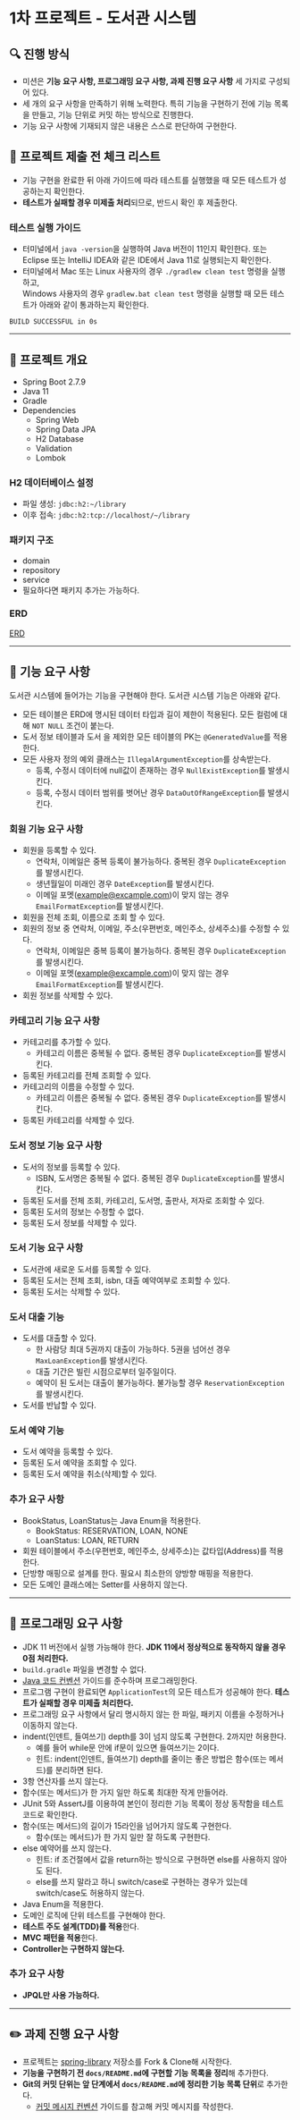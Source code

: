 # 1차 프로젝트 - 도서관 시스템

## 🔍 진행 방식

- 미션은 **기능 요구 사항, 프로그래밍 요구 사항, 과제 진행 요구 사항** 세 가지로 구성되어 있다.
- 세 개의 요구 사항을 만족하기 위해 노력한다. 특히 기능을 구현하기 전에 기능 목록을 만들고, 기능 단위로 커밋 하는 방식으로 진행한다.
- 기능 요구 사항에 기재되지 않은 내용은 스스로 판단하여 구현한다.

## 🚨 프로젝트 제출 전 체크 리스트

- 기능 구현을 완료한 뒤 아래 가이드에 따라 테스트를 실행했을 때 모든 테스트가 성공하는지 확인한다.
- **테스트가 실패할 경우 미제출 처리**되므로, 반드시 확인 후 제출한다.

### 테스트 실행 가이드

- 터미널에서 `java -version`을 실행하여 Java 버전이 11인지 확인한다. 또는 Eclipse 또는 IntelliJ IDEA와 같은 IDE에서 Java 11로 실행되는지 확인한다.
- 터미널에서 Mac 또는 Linux 사용자의 경우 `./gradlew clean test` 명령을 실행하고,   
  Windows 사용자의 경우  `gradlew.bat clean test` 명령을 실행할 때 모든 테스트가 아래와 같이 통과하는지 확인한다.

```
BUILD SUCCESSFUL in 0s
```

---

## 🎯 프로젝트 개요

- Spring Boot 2.7.9
- Java 11
- Gradle
- Dependencies
  - Spring Web
  - Spring Data JPA
  - H2 Database
  - Validation
  - Lombok

### H2 데이터베이스 설정

- 파일 생성: `jdbc:h2:~/library`
- 이후 접속: `jdbc:h2:tcp://localhost/~/library`

### 패키지 구조

- domain
- repository
- service
- 필요하다면 패키지 추가는 가능하다.

### ERD
[ERD](https://www.erdcloud.com/d/9j2ZL2bnLWmcc99dm)

---

## 🚀 기능 요구 사항

도서관 시스템에 들어가는 기능을 구현해야 한다. 도서관 시스템 기능은 아래와 같다.

- 모든 테이블은 ERD에 명시된 데이터 타입과 길이 제한이 적용된다. 모든 컬럼에 대해 `NOT NULL` 조건이 붙는다. 
- 도서 정보 테이블과 도서 을 제외한 모든 테이블의 PK는 `@GeneratedValue`를 적용한다.
- 모든 사용자 정의 예외 클래스는 `IllegalArgumentException`를 상속받는다.
  - 등록, 수정시 데이터에 null값이 존재하는 경우 `NullExistException`를 발생시킨다.
  - 등록, 수정시 데이터 범위를 벗어난 경우 `DataOutOfRangeException`를 발생시킨다.
### 회원 기능 요구 사항

- 회원을 등록할 수 있다.
  - 연락처, 이메일은 중복 등록이 불가능하다. 중복된 경우 `DuplicateException`를 발생시킨다.
  - 생년월일이 미래인 경우 `DateException`를 발생시킨다.
  - 이메일 포멧(example@excample.com)이 맞지 않는 경우 `EmailFormatException`를 발생시킨다. 
- 회원을 전체 조회, 이름으로 조회 할 수 있다.
- 회원의 정보 중 연락처, 이메일, 주소(우편번호, 메인주소, 상세주소)를 수정할 수 있다.
  - 연락처, 이메일은 중복 등록이 불가능하다. 중복된 경우 `DuplicateException`를 발생시킨다.
  - 이메일 포멧(example@excample.com)이 맞지 않는 경우 `EmailFormatException`를 발생시킨다.
- 회원 정보를 삭제할 수 있다.

### 카테고리 기능 요구 사항

- 카테고리를 추가할 수 있다.
  - 카테고리 이름은 중복될 수 없다. 중복된 경우 `DuplicateException`를 발생시킨다.
- 등록된 카테고리를 전체 조회할 수 있다.
- 카테고리의 이름을 수정할 수 있다.
  - 카테고리 이름은 중복될 수 없다. 중복된 경우 `DuplicateException`를 발생시킨다.
- 등록된 카테고리를 삭제할 수 있다.

### 도서 정보 기능 요구 사항

- 도서의 정보를 등록할 수 있다.
  - ISBN, 도서명은 중복될 수 없다. 중복된 경우 `DuplicateException`를 발생시킨다.
- 등록된 도서를 전체 조회, 카테고리, 도서명, 출판사, 저자로 조회할 수 있다.
- 등록된 도서의 정보는 수정할 수 없다.
- 등록된 도서 정보를 삭제할 수 있다.

### 도서 기능 요구 사항

- 도서관에 새로운 도서를 등록할 수 있다.
- 등록된 도서는 전체 조회, isbn, 대출 예약여부로 조회할 수 있다.
- 등록된 도서는 삭제할 수 있다.

### 도서 대출 기능

- 도서를 대출할 수 있다.
  - 한 사람당 최대 5권까지 대출이 가능하다. 5권을 넘어선 경우 `MaxLoanException`를 발생시킨다.
  - 대출 기간은 빌린 시점으로부터 일주일이다.
  - 예약이 된 도서는 대출이 불가능하다. 불가능할 경우 `ReservationException`를 발생시킨다. 
- 도서를 반납할 수 있다.

### 도서 예약 기능

- 도서 예약을 등록할 수 있다.
- 등록된 도서 예약을 조회할 수 있다.
- 등록된 도서 예약을 취소(삭제)할 수 있다.

### 추가 요구 사항

- BookStatus, LoanStatus는 Java Enum을 적용한다.
  - BookStatus: RESERVATION, LOAN, NONE
  - LoanStatus: LOAN, RETURN
- 회원 테이블에서 주소(우편번호, 메인주소, 상세주소)는 값타입(Address)를 적용한다.
- 단방향 매핑으로 설계를 한다. 필요시 최소한의 양방향 매핑을 적용한다.
- 모든 도메인 클래스에는 Setter를 사용하지 않는다. 

---

## 🎯 프로그래밍 요구 사항

- JDK 11 버전에서 실행 가능해야 한다. **JDK 11에서 정상적으로 동작하지 않을 경우 0점 처리한다.**
- `build.gradle` 파일을 변경할 수 없다.
- [Java 코드 컨벤션](https://github.com/woowacourse/woowacourse-docs/tree/master/styleguide/java) 가이드를 준수하며 프로그래밍한다.
- 프로그램 구현이 완료되면 `ApplicationTest`의 모든 테스트가 성공해야 한다. **테스트가 실패할 경우 미제출 처리한다.**
- 프로그래밍 요구 사항에서 달리 명시하지 않는 한 파일, 패키지 이름을 수정하거나 이동하지 않는다.
- indent(인덴트, 들여쓰기) depth를 3이 넘지 않도록 구현한다. 2까지만 허용한다.
    - 예를 들어 while문 안에 if문이 있으면 들여쓰기는 2이다.
    - 힌트: indent(인덴트, 들여쓰기) depth를 줄이는 좋은 방법은 함수(또는 메서드)를 분리하면 된다.
- 3항 연산자를 쓰지 않는다.
- 함수(또는 메서드)가 한 가지 일만 하도록 최대한 작게 만들어라.
- JUnit 5와 AssertJ를 이용하여 본인이 정리한 기능 목록이 정상 동작함을 테스트 코드로 확인한다.
- 함수(또는 메서드)의 길이가 15라인을 넘어가지 않도록 구현한다.
  - 함수(또는 메서드)가 한 가지 일만 잘 하도록 구현한다.
- else 예약어를 쓰지 않는다.
  - 힌트: if 조건절에서 값을 return하는 방식으로 구현하면 else를 사용하지 않아도 된다.
  - else를 쓰지 말라고 하니 switch/case로 구현하는 경우가 있는데 switch/case도 허용하지 않는다.
- Java Enum을 적용한다.
- 도메인 로직에 단위 테스트를 구현해야 한다.
- **테스트 주도 설계(TDD)를 적용**한다.
- **MVC 패턴을 적용**한다.
- **Controller는 구현하지 않는다.**

### 추가 요구 사항

- **JPQL만 사용 가능하다.**

---

## ✏️ 과제 진행 요구 사항

- 프로젝트는 [spring-library](https://github.com/Chaos0103/spring-library) 저장소를 Fork & Clone해 시작한다.
- **기능을 구현하기 전 `docs/README.md`에 구현할 기능 목록을 정리**해 추가한다.
- **Git의 커밋 단위는 앞 단계에서 `docs/README.md`에 정리한 기능 목록 단위**로 추가한다.
  - [커밋 메시지 컨벤션](https://gist.github.com/stephenparish/9941e89d80e2bc58a153) 가이드를 참고해 커밋 메시지를 작성한다.
